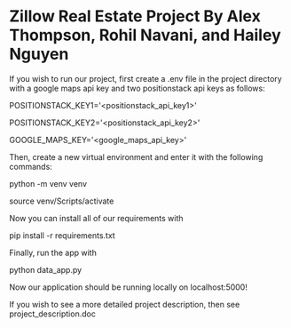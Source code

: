 # Zillow Real Estate Project By Alex Thompson, Rohil Navani, and Hailey Nguyen

If you wish to run our project, first create a .env file in the project directory with a google maps api key and two positionstack api keys as follows:

POSITIONSTACK_KEY1='<positionstack_api_key1>'

POSITIONSTACK_KEY2='<positionstack_api_key2>'

GOOGLE_MAPS_KEY='<google_maps_api_key>'

Then, create a new virtual environment and enter it with the following commands:

python -m venv venv

source venv/Scripts/activate

Now you can install all of our requirements with

pip install -r requirements.txt

Finally, run the app with

python data_app.py

Now our application should be running locally on localhost:5000!

If you wish to see a more detailed project description, then see project_description.doc
